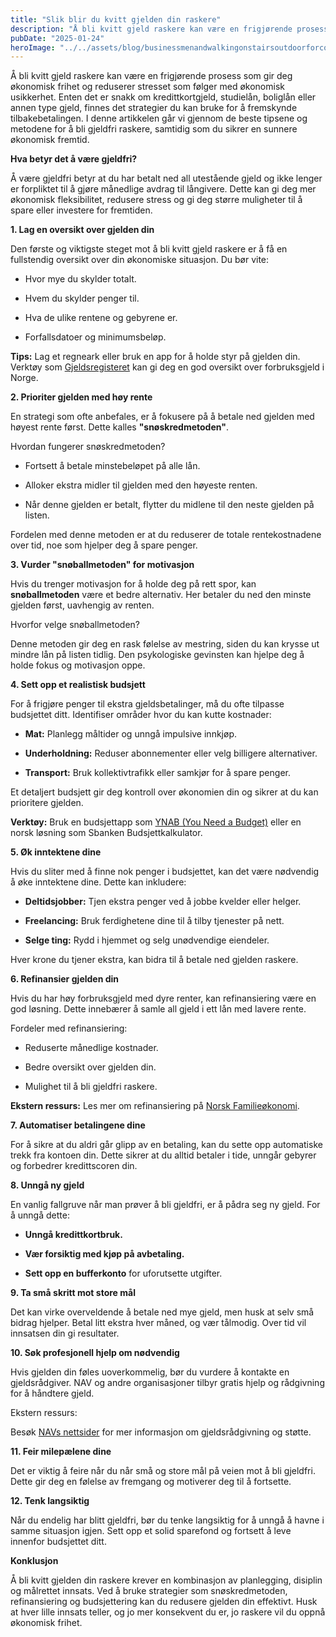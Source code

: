 ```yaml
---
title: "Slik blir du kvitt gjelden din raskere"
description: "Å bli kvitt gjeld raskere kan være en frigjørende prosess som gir deg økonomisk frihet og reduserer stresset som følger med økonomisk usikkerhet. Enten det er snakk om kredittkortgjeld, studielån, boliglån eller annen type gjeld, finnes det strategier du kan bruke for å fremskynde tilbakebetalingen. I denne artikkelen går vi gjennom de beste tipsene og &#8230; Read more"
pubDate: "2025-01-24"
heroImage: "../../assets/blog/businessmenandwalkingonstairsoutdoorforcommuteto.jpg"
---
```


Å bli kvitt gjeld raskere kan være en frigjørende prosess som gir deg økonomisk frihet og reduserer stresset som følger med økonomisk usikkerhet. Enten det er snakk om kredittkortgjeld, studielån, boliglån eller annen type gjeld, finnes det strategier du kan bruke for å fremskynde tilbakebetalingen. I denne artikkelen går vi gjennom de beste tipsene og metodene for å bli gjeldfri raskere, samtidig som du sikrer en sunnere økonomisk fremtid.

**Hva betyr det å være gjeldfri?**

Å være gjeldfri betyr at du har betalt ned all utestående gjeld og ikke lenger er forpliktet til å gjøre månedlige avdrag til långivere. Dette kan gi deg mer økonomisk fleksibilitet, redusere stress og gi deg større muligheter til å spare eller investere for fremtiden.

**1. Lag en oversikt over gjelden din**

Den første og viktigste steget mot å bli kvitt gjeld raskere er å få en fullstendig oversikt over din økonomiske situasjon. Du bør vite:

- Hvor mye du skylder totalt.

- Hvem du skylder penger til.

- Hva de ulike rentene og gebyrene er.

- Forfallsdatoer og minimumsbeløp.

**Tips:** Lag et regneark eller bruk en app for å holde styr på gjelden din. Verktøy som [Gjeldsregisteret](https://www.gjeldsregisteret.no/) kan gi deg en god oversikt over forbruksgjeld i Norge.

**2. Prioriter gjelden med høy rente**

En strategi som ofte anbefales, er å fokusere på å betale ned gjelden med høyest rente først. Dette kalles **"snøskredmetoden"**.

Hvordan fungerer snøskredmetoden?

- Fortsett å betale minstebeløpet på alle lån.

- Alloker ekstra midler til gjelden med den høyeste renten.

- Når denne gjelden er betalt, flytter du midlene til den neste gjelden på listen.

Fordelen med denne metoden er at du reduserer de totale rentekostnadene over tid, noe som hjelper deg å spare penger.

**3. Vurder "snøballmetoden" for motivasjon**

Hvis du trenger motivasjon for å holde deg på rett spor, kan **snøballmetoden** være et bedre alternativ. Her betaler du ned den minste gjelden først, uavhengig av renten.

Hvorfor velge snøballmetoden?

Denne metoden gir deg en rask følelse av mestring, siden du kan krysse ut mindre lån på listen tidlig. Den psykologiske gevinsten kan hjelpe deg å holde fokus og motivasjon oppe.

**4. Sett opp et realistisk budsjett**

For å frigjøre penger til ekstra gjeldsbetalinger, må du ofte tilpasse budsjettet ditt. Identifiser områder hvor du kan kutte kostnader:

- **Mat:** Planlegg måltider og unngå impulsive innkjøp.

- **Underholdning:** Reduser abonnementer eller velg billigere alternativer.

- **Transport:** Bruk kollektivtrafikk eller samkjør for å spare penger.

Et detaljert budsjett gir deg kontroll over økonomien din og sikrer at du kan prioritere gjelden.

**Verktøy:** Bruk en budsjettapp som [YNAB (You Need a Budget)](https://www.youneedabudget.com/) eller en norsk løsning som Sbanken Budsjettkalkulator.

**5. Øk inntektene dine**

Hvis du sliter med å finne nok penger i budsjettet, kan det være nødvendig å øke inntektene dine. Dette kan inkludere:

- **Deltidsjobber:** Tjen ekstra penger ved å jobbe kvelder eller helger.

- **Freelancing:** Bruk ferdighetene dine til å tilby tjenester på nett.

- **Selge ting:** Rydd i hjemmet og selg unødvendige eiendeler.

Hver krone du tjener ekstra, kan bidra til å betale ned gjelden raskere.

**6. Refinansier gjelden din**

Hvis du har høy forbruksgjeld med dyre renter, kan refinansiering være en god løsning. Dette innebærer å samle all gjeld i ett lån med lavere rente.

Fordeler med refinansiering:

- Reduserte månedlige kostnader.

- Bedre oversikt over gjelden din.

- Mulighet til å bli gjeldfri raskere.

**Ekstern ressurs:** Les mer om refinansiering på [Norsk Familieøkonomi](https://www.norskfamilie.no/).

**7. Automatiser betalingene dine**

For å sikre at du aldri går glipp av en betaling, kan du sette opp automatiske trekk fra kontoen din. Dette sikrer at du alltid betaler i tide, unngår gebyrer og forbedrer kredittscoren din.

**8. Unngå ny gjeld**

En vanlig fallgruve når man prøver å bli gjeldfri, er å pådra seg ny gjeld. For å unngå dette:

- **Unngå kredittkortbruk.**

- **Vær forsiktig med kjøp på avbetaling.**

- **Sett opp en bufferkonto** for uforutsette utgifter.

**9. Ta små skritt mot store mål**

Det kan virke overveldende å betale ned mye gjeld, men husk at selv små bidrag hjelper. Betal litt ekstra hver måned, og vær tålmodig. Over tid vil innsatsen din gi resultater.

**10. Søk profesjonell hjelp om nødvendig**

Hvis gjelden din føles uoverkommelig, bør du vurdere å kontakte en gjeldsrådgiver. NAV og andre organisasjoner tilbyr gratis hjelp og rådgivning for å håndtere gjeld.

Ekstern ressurs:

Besøk [NAVs nettsider](https://www.nav.no/) for mer informasjon om gjeldsrådgivning og støtte.

**11. Feir milepælene dine**

Det er viktig å feire når du når små og store mål på veien mot å bli gjeldfri. Dette gir deg en følelse av fremgang og motiverer deg til å fortsette.

**12. Tenk langsiktig**

Når du endelig har blitt gjeldfri, bør du tenke langsiktig for å unngå å havne i samme situasjon igjen. Sett opp et solid sparefond og fortsett å leve innenfor budsjettet ditt.

**Konklusjon**

Å bli kvitt gjelden din raskere krever en kombinasjon av planlegging, disiplin og målrettet innsats. Ved å bruke strategier som snøskredmetoden, refinansiering og budsjettering kan du redusere gjelden din effektivt. Husk at hver lille innsats teller, og jo mer konsekvent du er, jo raskere vil du oppnå økonomisk frihet.